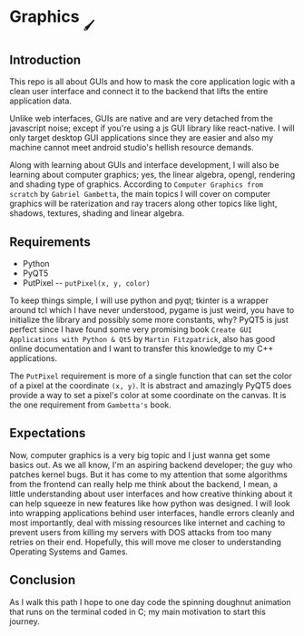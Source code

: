 # Graphics <sub><sub>🖌️</sub></sub>

## Introduction

This repo is all about GUIs and how to mask the core application logic with a clean user interface and connect it to the backend that lifts the entire application data.

Unlike web interfaces, GUIs are native and are very detached from the javascript noise; except if you're using a js GUI library like react-native. I will only target desktop GUI applications since they are easier and also my machine cannot meet android studio's hellish resource demands.

Along with learning about GUIs and interface development, I will also be learning about computer graphics; yes, the linear algebra, opengl, rendering and shading type of graphics. According to `Computer Graphics from scratch` by `Gabriel Gambetta`, the main topics I will cover on computer graphics will be raterization and ray tracers along other topics like light, shadows, textures, shading and linear algebra.

## Requirements

- Python
- PyQT5
- PutPixel -- `putPixel(x, y, color)`

To keep things simple, I will use python and pyqt; tkinter is a wrapper around tcl which I have never understood, pygame is just weird, you have to initialize the library and possibly some more constants, why? PyQT5 is just perfect since I have found some very promising book `Create GUI Applications with Python & Qt5` by `Martin Fitzpatrick`, also has good online documentation and I want to transfer this knowledge to my C++ applications.

The `PutPixel` requirement is more of a single function that can set the color of a pixel at the coordinate `(x, y)`. It is abstract and amazingly PyQT5 does provide a way to set a pixel's color at some coordinate on the canvas. It is the one requirement from `Gambetta's` book.

## Expectations

Now, computer graphics is a very big topic and I just wanna get some basics out. As we all know, I'm an aspiring backend developer; the guy who patches kernel bugs. But it has come to my attention that some algorithms from the frontend can really help me think about the backend, I mean, a little understanding about user interfaces and how creative thinking about it can help squeeze in new features like how python was designed. I will look into wrapping applications behind user interfaces, handle errors cleanly and most importantly, deal with missing resources like internet and caching to prevent users from killing my servers with DOS attacks from too many retries on their end. Hopefully, this will move me closer to understanding Operating Systems and Games.

## Conclusion

As I walk this path I hope to one day code the spinning doughnut animation that runs on the terminal coded in C; my main motivation to start this journey.
